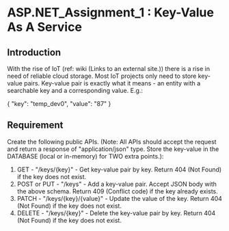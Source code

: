 # ASP.NET_Assignment_1 : Key-Value As A Service

## Introduction
With the rise of IoT (ref: wiki (Links to an external site.)) there is a rise in need of reliable cloud storage. Most IoT projects only need to store key-value pairs. Key-value pair is exactly what it means - an entity with a searchable key and a corresponding value. E.g.: 

{
"key": "temp_dev0",
"value": "87"
}


## Requirement
Create the following public APIs. (Note: All APIs should accept the request and return a response of "application/json" type. Store the key-value in the DATABASE (local or in-memory) for TWO extra points.):

1. GET - "/keys/{key}" - Get key-value pair by key. Return 404 (Not Found) if the key does not exist.
2. POST or PUT - "/keys" - Add a key-value pair. Accept JSON body with the above schema. Return 409 (Conflict code) if the key already exists.
3. PATCH - "/keys/{key}/{value}" - Update the value of the key. Return 404 (Not Found) if the key does not exist.
4. DELETE - "/keys/{key}" - Delete the key-value pair by key. Return 404 (Not Found) if the key does not exist.
